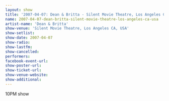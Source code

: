 ```yaml
---
layout: show
title: '2007-04-07: Dean & Britta - Silent Movie Theatre, Los Angeles CA, USA'
name: 2007-04-07-dean-britta-silent-movie-theatre-los-angeles-ca-usa
artist-name: 'Dean & Britta'
show-venue: 'Silent Movie Theatre, Los Angeles CA, USA'
show-setlist: 
show-date: 2007-04-07
show-radio: 
show-lastfm: 
show-cancelled: 
performers: 
facebook-event-url: 
show-poster-url: 
show-ticket-url: 
show-venue-website: 
show-additional: 
---
```


10PM show